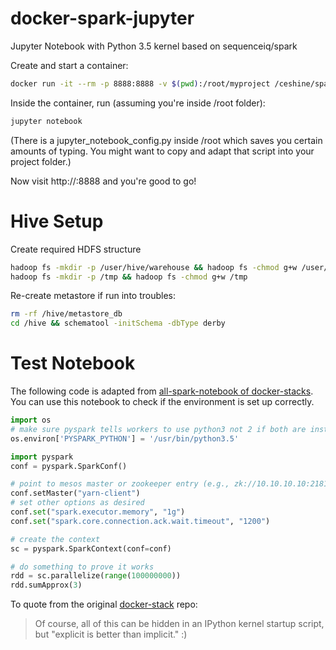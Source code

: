 # docker-spark-jupyter
Jupyter Notebook with Python 3.5 kernel based on sequenceiq/spark

Create and start a container:

```bash
docker run -it --rm -p 8888:8888 -v $(pwd):/root/myproject /ceshine/spark-jupyter bash
```

Inside the container, run (assuming you're inside /root folder):

```bash
jupyter notebook
```

(There is a jupyter_notebook_config.py inside /root which saves you certain amounts of typing. You might want to copy and adapt that script into your project folder.)

Now visit http://<your docker container ip>:8888 and you're good to go!

# Hive Setup

Create required HDFS structure

```Bash
hadoop fs -mkdir -p /user/hive/warehouse && hadoop fs -chmod g+w /user/hive/warehouse
hadoop fs -mkdir -p /tmp && hadoop fs -chmod g+w /tmp
```

Re-create metastore if run into troubles:

```Bash
rm -rf /hive/metastore_db
cd /hive && schematool -initSchema -dbType derby
```

# Test Notebook

The following code is adapted from [all-spark-notebook of docker-stacks](https://github.com/jupyter/docker-stacks/tree/master/all-spark-notebook). You can use this notebook to check if the environment is set up correctly.

```Python
import os
# make sure pyspark tells workers to use python3 not 2 if both are installed
os.environ['PYSPARK_PYTHON'] = '/usr/bin/python3.5'

import pyspark
conf = pyspark.SparkConf()

# point to mesos master or zookeeper entry (e.g., zk://10.10.10.10:2181/mesos)
conf.setMaster("yarn-client")
# set other options as desired
conf.set("spark.executor.memory", "1g")
conf.set("spark.core.connection.ack.wait.timeout", "1200")

# create the context
sc = pyspark.SparkContext(conf=conf)

# do something to prove it works
rdd = sc.parallelize(range(100000000))
rdd.sumApprox(3)
```

To quote from the original [docker-stack](https://github.com/jupyter/docker-stacks/tree/master/all-spark-notebook) repo:
> Of course, all of this can be hidden in an IPython kernel startup script, but "explicit is better than implicit." :)
